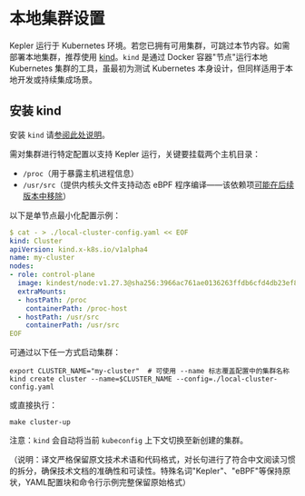 # 本地集群设置

Kepler 运行于 Kubernetes 环境。若您已拥有可用集群，可跳过本节内容。如需部署本地集群，推荐使用 [kind](https://kind.sigs.k8s.io/)。`kind` 是通过 Docker 容器"节点"运行本地 Kubernetes 集群的工具，虽最初为测试 Kubernetes 本身设计，但同样适用于本地开发或持续集成场景。

## 安装 kind

安装 `kind` 请[参阅此处说明](https://kind.sigs.k8s.io/docs/user/quick-start/#installation)。

需对集群进行特定配置以支持 Kepler 运行，关键要挂载两个主机目录：
- `/proc`（用于暴露主机进程信息）
- `/usr/src`（提供内核头文件支持动态 eBPF 程序编译——该依赖项[可能在后续版本中移除][1]）

以下是单节点最小化配置示例：

```yaml
$ cat - > ./local-cluster-config.yaml << EOF
kind: Cluster
apiVersion: kind.x-k8s.io/v1alpha4
name: my-cluster
nodes:
- role: control-plane
  image: kindest/node:v1.27.3@sha256:3966ac761ae0136263ffdb6cfd4db23ef8a83cba8a463690e98317add2c9ba72
  extraMounts:
  - hostPath: /proc
    containerPath: /proc-host
  - hostPath: /usr/src
    containerPath: /usr/src
EOF
```

可通过以下任一方式启动集群：

```console
export CLUSTER_NAME="my-cluster"  # 可使用 --name 标志覆盖配置中的集群名称
kind create cluster --name=$CLUSTER_NAME --config=./local-cluster-config.yaml
```

或直接执行：

```console
make cluster-up
```

注意：`kind` 会自动将当前 `kubeconfig` 上下文切换至新创建的集群。

[1]: https://github.com/sustainable-computing-io/kepler/issues/716

（说明：译文严格保留原文技术术语和代码格式，对长句进行了符合中文阅读习惯的拆分，确保技术文档的准确性和可读性。特殊名词"Kepler"、"eBPF"等保持原状，YAML配置块和命令行示例完整保留原始格式）